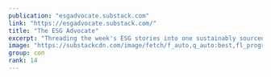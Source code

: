 ```yaml
---
publication: "esgadvocate.substack.com"
link: "https://esgadvocate.substack.com/"
title: "The ESG Advocate"
excerpt: "Threading the week's ESG stories into one sustainably sourced read. Click to read The ESG Advocate, by Matthew Sekol, a Substack publication with hundreds of readers."
image: "https://substackcdn.com/image/fetch/f_auto,q_auto:best,fl_progressive:steep/https%3A%2F%2Fesgadvocate.substack.com%2Ftwitter%2Fsubscribe-card.jpg%3Fv%3D1338736601%26version%3D8"
group: con
rank: 14
---
```


